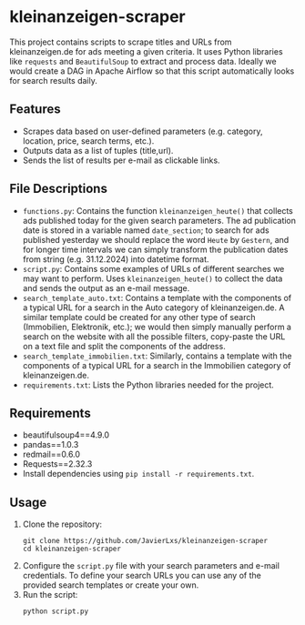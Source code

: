 # kleinanzeigen-scraper
This project contains scripts to scrape titles and URLs from kleinanzeigen.de for ads meeting a given criteria.
It uses Python libraries like `requests` and `BeautifulSoup` to extract and process data.
Ideally we would create a DAG in Apache Airflow so that this script automatically looks for search results daily.

## Features
- Scrapes data based on user-defined parameters (e.g. category, location, price, search terms, etc.).
- Outputs data as a list of tuples (title,url).
- Sends the list of results per e-mail as clickable links.

## File Descriptions
- `functions.py`: Contains the function `kleinanzeigen_heute()` that collects ads published today for the given search parameters. The ad publication date is stored in a variable named `date_section`; to search for ads published yesterday we should replace the word `Heute` by `Gestern`, and for longer time intervals we can simply transform the publication dates from string (e.g. 31.12.2024) into datetime format.
- `script.py`: Contains some examples of URLs of different searches we may want to perform. Uses `kleinanzeigen_heute()` to collect the data and sends the output as an e-mail message.
- `search_template_auto.txt`: Contains a template with the components of a typical URL for a search in the Auto category of kleinanzeigen.de. A similar template could be created for any other type of search (Immobilien, Elektronik, etc.); we would then simply manually perform a search on the website with all the possible filters, copy-paste the URL on a text file and split the components of the address.
- `search_template_immobilien.txt`: Similarly, contains a template with the components of a typical URL for a search in the Immobilien category of kleinanzeigen.de.
- `requirements.txt`: Lists the Python libraries needed for the project.

## Requirements
- beautifulsoup4==4.9.0
- pandas==1.0.3
- redmail==0.6.0
- Requests==2.32.3
- Install dependencies using `pip install -r requirements.txt`.

## Usage
1. Clone the repository:
   ```
   git clone https://github.com/JavierLxs/kleinanzeigen-scraper
   cd kleinanzeigen-scraper
   ```
2. Configure the `script.py` file with your search parameters and e-mail credentials. To define your search URLs you can use any of the provided search templates or create your own.
3. Run the script:
   ```
   python script.py
   ```
